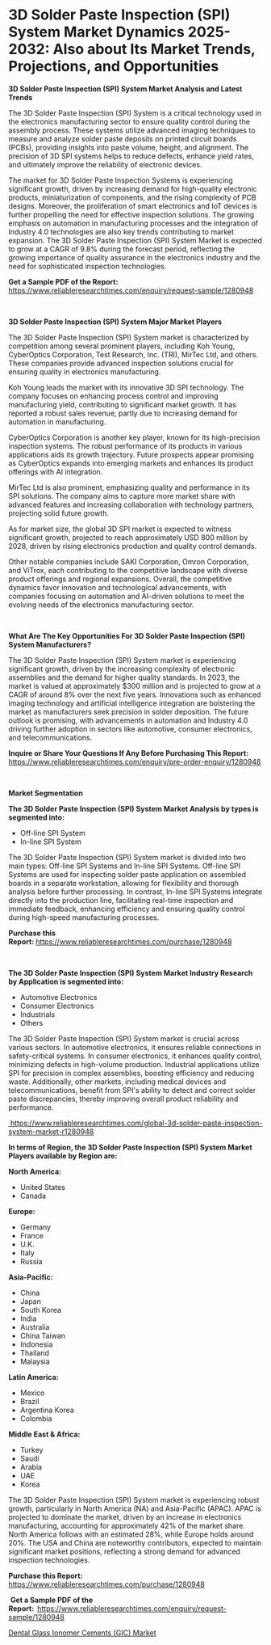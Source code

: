 <p><h1>3D Solder Paste Inspection (SPI) System Market Dynamics 2025-2032: Also about Its Market Trends, Projections, and Opportunities</h1></p><p><strong>3D Solder Paste Inspection (SPI) System Market Analysis and Latest Trends</strong></p>
<p><p>The 3D Solder Paste Inspection (SPI) System is a critical technology used in the electronics manufacturing sector to ensure quality control during the assembly process. These systems utilize advanced imaging techniques to measure and analyze solder paste deposits on printed circuit boards (PCBs), providing insights into paste volume, height, and alignment. The precision of 3D SPI systems helps to reduce defects, enhance yield rates, and ultimately improve the reliability of electronic devices.</p><p>The market for 3D Solder Paste Inspection Systems is experiencing significant growth, driven by increasing demand for high-quality electronic products, miniaturization of components, and the rising complexity of PCB designs. Moreover, the proliferation of smart electronics and IoT devices is further propelling the need for effective inspection solutions. The growing emphasis on automation in manufacturing processes and the integration of Industry 4.0 technologies are also key trends contributing to market expansion. The 3D Solder Paste Inspection (SPI) System Market is expected to grow at a CAGR of 9.8% during the forecast period, reflecting the growing importance of quality assurance in the electronics industry and the need for sophisticated inspection technologies.</p></p>
<p><strong>Get a Sample PDF of the Report:&nbsp;</strong> <a href="https://www.reliableresearchtimes.com/enquiry/request-sample/1280948?utm_campaign=3016&utm_medium=2&utm_source=Github&utm_content=ia&utm_term=24032025&utm_id=3d-solder-paste-inspection-spi-system">https://www.reliableresearchtimes.com/enquiry/request-sample/1280948</a></p>
<p>&nbsp;</p>
<p><strong>3D Solder Paste Inspection (SPI) System Major Market Players</strong></p>
<p><p>The 3D Solder Paste Inspection (SPI) System market is characterized by competition among several prominent players, including Koh Young, CyberOptics Corporation, Test Research, Inc. (TRI), MirTec Ltd, and others. These companies provide advanced inspection solutions crucial for ensuring quality in electronics manufacturing.</p><p>Koh Young leads the market with its innovative 3D SPI technology. The company focuses on enhancing process control and improving manufacturing yield, contributing to significant market growth. It has reported a robust sales revenue, partly due to increasing demand for automation in manufacturing.</p><p>CyberOptics Corporation is another key player, known for its high-precision inspection systems. The robust performance of its products in various applications aids its growth trajectory. Future prospects appear promising as CyberOptics expands into emerging markets and enhances its product offerings with AI integration.</p><p>MirTec Ltd is also prominent, emphasizing quality and performance in its SPI solutions. The company aims to capture more market share with advanced features and increasing collaboration with technology partners, projecting solid future growth. </p><p>As for market size, the global 3D SPI market is expected to witness significant growth, projected to reach approximately USD 800 million by 2028, driven by rising electronics production and quality control demands.</p><p>Other notable companies include SAKI Corporation, Omron Corporation, and ViTrox, each contributing to the competitive landscape with diverse product offerings and regional expansions. Overall, the competitive dynamics favor innovation and technological advancements, with companies focusing on automation and AI-driven solutions to meet the evolving needs of the electronics manufacturing sector.</p></p>
<p>&nbsp;</p>
<p><strong>What Are The Key Opportunities For 3D Solder Paste Inspection (SPI) System Manufacturers?</strong></p>
<p><p>The 3D Solder Paste Inspection (SPI) System market is experiencing significant growth, driven by the increasing complexity of electronic assemblies and the demand for higher quality standards. In 2023, the market is valued at approximately $300 million and is projected to grow at a CAGR of around 8% over the next five years. Innovations such as enhanced imaging technology and artificial intelligence integration are bolstering the market as manufacturers seek precision in solder deposition. The future outlook is promising, with advancements in automation and Industry 4.0 driving further adoption in sectors like automotive, consumer electronics, and telecommunications.</p></p>
<p><strong>Inquire or Share Your Questions If Any Before Purchasing This Report:</strong> <a href="https://www.reliableresearchtimes.com/enquiry/pre-order-enquiry/1280948?utm_campaign=3016&utm_medium=2&utm_source=Github&utm_content=ia&utm_term=24032025&utm_id=3d-solder-paste-inspection-spi-system">https://www.reliableresearchtimes.com/enquiry/pre-order-enquiry/1280948</a></p>
<p>&nbsp;</p>
<p><strong>Market Segmentation</strong></p>
<p><strong>The 3D Solder Paste Inspection (SPI) System Market Analysis by types is segmented into:</strong></p>
<p><ul><li>Off-line SPI System</li><li>In-line SPI System</li></ul></p>
<p><p>The 3D Solder Paste Inspection (SPI) System market is divided into two main types: Off-line SPI Systems and In-line SPI Systems. Off-line SPI Systems are used for inspecting solder paste application on assembled boards in a separate workstation, allowing for flexibility and thorough analysis before further processing. In contrast, In-line SPI Systems integrate directly into the production line, facilitating real-time inspection and immediate feedback, enhancing efficiency and ensuring quality control during high-speed manufacturing processes.</p></p>
<p><strong>Purchase this Report:&nbsp;</strong><a href="https://www.reliableresearchtimes.com/purchase/1280948?utm_campaign=3016&utm_medium=2&utm_source=Github&utm_content=ia&utm_term=24032025&utm_id=3d-solder-paste-inspection-spi-system">https://www.reliableresearchtimes.com/purchase/1280948</a></p>
<p>&nbsp;</p>
<p><strong>The 3D Solder Paste Inspection (SPI) System Market Industry Research by Application is segmented into:</strong></p>
<p><ul><li>Automotive Electronics</li><li>Consumer Electronics</li><li>Industrials</li><li>Others</li></ul></p>
<p><p>The 3D Solder Paste Inspection (SPI) System market is crucial across various sectors. In automotive electronics, it ensures reliable connections in safety-critical systems. In consumer electronics, it enhances quality control, minimizing defects in high-volume production. Industrial applications utilize SPI for precision in complex assemblies, boosting efficiency and reducing waste. Additionally, other markets, including medical devices and telecommunications, benefit from SPI's ability to detect and correct solder paste discrepancies, thereby improving overall product reliability and performance.</p></p>
<p><a href="https://www.reliableresearchtimes.com/global-3d-solder-paste-inspection-system-market-r1280948?utm_campaign=3016&utm_medium=2&utm_source=Github&utm_content=ia&utm_term=24032025&utm_id=3d-solder-paste-inspection-spi-system">&nbsp;https://www.reliableresearchtimes.com/global-3d-solder-paste-inspection-system-market-r1280948</a></p>
<p><strong>In terms of Region, the 3D Solder Paste Inspection (SPI) System Market Players available by Region are:</strong></p>
<p>
    <p> <strong> North America: </strong>
        <ul>
            <li>United States</li>
            <li>Canada</li>
        </ul>
        </p> 
    <p> <strong> Europe: </strong>
        <ul>
            <li>Germany</li>
            <li>France</li>
            <li>U.K.</li>
            <li>Italy</li>
            <li>Russia</li>
        </ul>
        </p> 
    <p> <strong> Asia-Pacific: </strong>
        <ul>
            <li>China</li>
            <li>Japan</li>
            <li>South Korea</li>
            <li>India</li>
            <li>Australia</li>
            <li>China Taiwan</li>
            <li>Indonesia</li>
            <li>Thailand</li>
            <li>Malaysia</li>
        </ul>
        </p> 
    <p> <strong> Latin America: </strong>
        <ul>
            <li>Mexico</li>
            <li>Brazil</li>
            <li>Argentina Korea</li>
            <li>Colombia</li>
        </ul>
        </p> 
    <p> <strong> Middle East & Africa: </strong>
        <ul>
            <li>Turkey</li>
            <li>Saudi</li>
            <li>Arabia</li>
            <li>UAE</li>
            <li>Korea</li>
        </ul>
    </p>
    </p>
<p><p>The 3D Solder Paste Inspection (SPI) System market is experiencing robust growth, particularly in North America (NA) and Asia-Pacific (APAC). APAC is projected to dominate the market, driven by an increase in electronics manufacturing, accounting for approximately 42% of the market share. North America follows with an estimated 28%, while Europe holds around 20%. The USA and China are noteworthy contributors, expected to maintain significant market positions, reflecting a strong demand for advanced inspection technologies.</p></p>
<p><strong>Purchase this Report: </strong><a href="https://www.reliableresearchtimes.com/purchase/1280948?utm_campaign=3016&utm_medium=2&utm_source=Github&utm_content=ia&utm_term=24032025&utm_id=3d-solder-paste-inspection-spi-system">https://www.reliableresearchtimes.com/purchase/1280948</a></p>
<p>&nbsp;<strong>Get a Sample PDF of the Report:&nbsp;&nbsp;</strong><a href="https://www.reliableresearchtimes.com/enquiry/request-sample/1280948?utm_campaign=3016&utm_medium=2&utm_source=Github&utm_content=ia&utm_term=24032025&utm_id=3d-solder-paste-inspection-spi-system">https://www.reliableresearchtimes.com/enquiry/request-sample/1280948</a></p>
<p><strong></strong></p>
<p><p><a href="https://github.com/kaloyhboosh/Market-Research-Report-List-1/blob/main/dental-glass-ionomer-cements-gic-market.md?utm_campaign=3016&utm_medium=2&utm_source=Github&utm_content=ia&utm_term=24032025&utm_id=3d-solder-paste-inspection-spi-system">Dental Glass Ionomer Cements (GIC) Market</a></p></p>